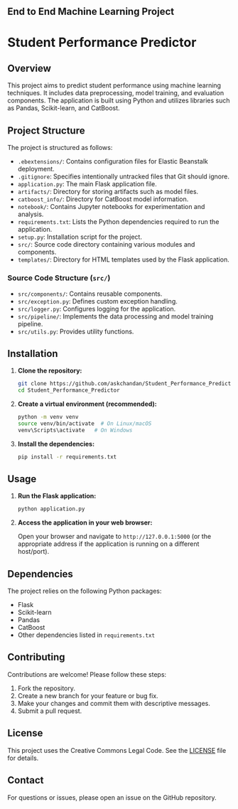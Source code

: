 ## End to End Machine Learning Project

# Student Performance Predictor

## Overview

This project aims to predict student performance using machine learning techniques. It includes data preprocessing, model training, and evaluation components. The application is built using Python and utilizes libraries such as Pandas, Scikit-learn, and CatBoost.

## Project Structure

The project is structured as follows:

-   `.ebextensions/`: Contains configuration files for Elastic Beanstalk deployment.
-   `.gitignore`: Specifies intentionally untracked files that Git should ignore.
-   `application.py`: The main Flask application file.
-   `artifacts/`: Directory for storing artifacts such as model files.
-   `catboost_info/`: Directory for CatBoost model information.
-   `notebook/`: Contains Jupyter notebooks for experimentation and analysis.
-   `requirements.txt`: Lists the Python dependencies required to run the application.
-   `setup.py`: Installation script for the project.
-   `src/`: Source code directory containing various modules and components.
-   `templates/`: Directory for HTML templates used by the Flask application.

### Source Code Structure (`src/`)

-   `src/components/`: Contains reusable components.
-   `src/exception.py`: Defines custom exception handling.
-   `src/logger.py`: Configures logging for the application.
-   `src/pipeline/`: Implements the data processing and model training pipeline.
-   `src/utils.py`: Provides utility functions.

## Installation

1.  **Clone the repository:**

    ```bash
    git clone https://github.com/askchandan/Student_Performance_Predictor.git
    cd Student_Performance_Predictor
    ```

2.  **Create a virtual environment (recommended):**

    ```bash
    python -m venv venv
    source venv/bin/activate  # On Linux/macOS
    venv\Scripts\activate   # On Windows
    ```

3.  **Install the dependencies:**

    ```bash
    pip install -r requirements.txt
    ```

## Usage

1.  **Run the Flask application:**

    ```bash
    python application.py
    ```

2.  **Access the application in your web browser:**

    Open your browser and navigate to `http://127.0.0.1:5000` (or the appropriate address if the application is running on a different host/port).

## Dependencies

The project relies on the following Python packages:

-   Flask
-   Scikit-learn
-   Pandas
-   CatBoost
-   Other dependencies listed in `requirements.txt`

## Contributing

Contributions are welcome! Please follow these steps:

1.  Fork the repository.
2.  Create a new branch for your feature or bug fix.
3.  Make your changes and commit them with descriptive messages.
4.  Submit a pull request.

## License

This project uses the Creative Commons Legal Code. See the [LICENSE](LICENSE) file for details.

## Contact

For questions or issues, please open an issue on the GitHub repository.